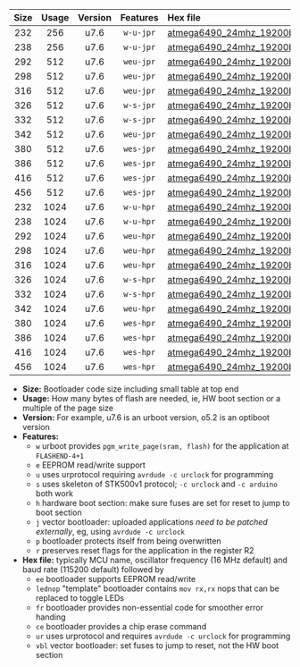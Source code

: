 |Size|Usage|Version|Features|Hex file|
|:-:|:-:|:-:|:-:|:--|
|232|256|u7.6|`w-u-jpr`|[atmega6490_24mhz_19200bps_ur_vbl.hex](https://raw.githubusercontent.com/stefanrueger/urboot/main/bootloaders/atmega6490/fcpu_24mhz/19200_bps/atmega6490_24mhz_19200bps_ur_vbl.hex)|
|238|256|u7.6|`w-u-jpr`|[atmega6490_24mhz_19200bps_lednop_ur_vbl.hex](https://raw.githubusercontent.com/stefanrueger/urboot/main/bootloaders/atmega6490/fcpu_24mhz/19200_bps/atmega6490_24mhz_19200bps_lednop_ur_vbl.hex)|
|292|512|u7.6|`weu-jpr`|[atmega6490_24mhz_19200bps_ee_ur_vbl.hex](https://raw.githubusercontent.com/stefanrueger/urboot/main/bootloaders/atmega6490/fcpu_24mhz/19200_bps/atmega6490_24mhz_19200bps_ee_ur_vbl.hex)|
|298|512|u7.6|`weu-jpr`|[atmega6490_24mhz_19200bps_ee_lednop_ur_vbl.hex](https://raw.githubusercontent.com/stefanrueger/urboot/main/bootloaders/atmega6490/fcpu_24mhz/19200_bps/atmega6490_24mhz_19200bps_ee_lednop_ur_vbl.hex)|
|316|512|u7.6|`weu-jpr`|[atmega6490_24mhz_19200bps_ee_lednop_fr_ur_vbl.hex](https://raw.githubusercontent.com/stefanrueger/urboot/main/bootloaders/atmega6490/fcpu_24mhz/19200_bps/atmega6490_24mhz_19200bps_ee_lednop_fr_ur_vbl.hex)|
|326|512|u7.6|`w-s-jpr`|[atmega6490_24mhz_19200bps_vbl.hex](https://raw.githubusercontent.com/stefanrueger/urboot/main/bootloaders/atmega6490/fcpu_24mhz/19200_bps/atmega6490_24mhz_19200bps_vbl.hex)|
|332|512|u7.6|`w-s-jpr`|[atmega6490_24mhz_19200bps_lednop_vbl.hex](https://raw.githubusercontent.com/stefanrueger/urboot/main/bootloaders/atmega6490/fcpu_24mhz/19200_bps/atmega6490_24mhz_19200bps_lednop_vbl.hex)|
|342|512|u7.6|`weu-jpr`|[atmega6490_24mhz_19200bps_ee_lednop_fr_ce_ur_vbl.hex](https://raw.githubusercontent.com/stefanrueger/urboot/main/bootloaders/atmega6490/fcpu_24mhz/19200_bps/atmega6490_24mhz_19200bps_ee_lednop_fr_ce_ur_vbl.hex)|
|380|512|u7.6|`wes-jpr`|[atmega6490_24mhz_19200bps_ee_vbl.hex](https://raw.githubusercontent.com/stefanrueger/urboot/main/bootloaders/atmega6490/fcpu_24mhz/19200_bps/atmega6490_24mhz_19200bps_ee_vbl.hex)|
|386|512|u7.6|`wes-jpr`|[atmega6490_24mhz_19200bps_ee_lednop_vbl.hex](https://raw.githubusercontent.com/stefanrueger/urboot/main/bootloaders/atmega6490/fcpu_24mhz/19200_bps/atmega6490_24mhz_19200bps_ee_lednop_vbl.hex)|
|416|512|u7.6|`wes-jpr`|[atmega6490_24mhz_19200bps_ee_lednop_fr_vbl.hex](https://raw.githubusercontent.com/stefanrueger/urboot/main/bootloaders/atmega6490/fcpu_24mhz/19200_bps/atmega6490_24mhz_19200bps_ee_lednop_fr_vbl.hex)|
|456|512|u7.6|`wes-jpr`|[atmega6490_24mhz_19200bps_ee_lednop_fr_ce_vbl.hex](https://raw.githubusercontent.com/stefanrueger/urboot/main/bootloaders/atmega6490/fcpu_24mhz/19200_bps/atmega6490_24mhz_19200bps_ee_lednop_fr_ce_vbl.hex)|
|232|1024|u7.6|`w-u-hpr`|[atmega6490_24mhz_19200bps_ur.hex](https://raw.githubusercontent.com/stefanrueger/urboot/main/bootloaders/atmega6490/fcpu_24mhz/19200_bps/atmega6490_24mhz_19200bps_ur.hex)|
|238|1024|u7.6|`w-u-hpr`|[atmega6490_24mhz_19200bps_lednop_ur.hex](https://raw.githubusercontent.com/stefanrueger/urboot/main/bootloaders/atmega6490/fcpu_24mhz/19200_bps/atmega6490_24mhz_19200bps_lednop_ur.hex)|
|292|1024|u7.6|`weu-hpr`|[atmega6490_24mhz_19200bps_ee_ur.hex](https://raw.githubusercontent.com/stefanrueger/urboot/main/bootloaders/atmega6490/fcpu_24mhz/19200_bps/atmega6490_24mhz_19200bps_ee_ur.hex)|
|298|1024|u7.6|`weu-hpr`|[atmega6490_24mhz_19200bps_ee_lednop_ur.hex](https://raw.githubusercontent.com/stefanrueger/urboot/main/bootloaders/atmega6490/fcpu_24mhz/19200_bps/atmega6490_24mhz_19200bps_ee_lednop_ur.hex)|
|316|1024|u7.6|`weu-hpr`|[atmega6490_24mhz_19200bps_ee_lednop_fr_ur.hex](https://raw.githubusercontent.com/stefanrueger/urboot/main/bootloaders/atmega6490/fcpu_24mhz/19200_bps/atmega6490_24mhz_19200bps_ee_lednop_fr_ur.hex)|
|326|1024|u7.6|`w-s-hpr`|[atmega6490_24mhz_19200bps.hex](https://raw.githubusercontent.com/stefanrueger/urboot/main/bootloaders/atmega6490/fcpu_24mhz/19200_bps/atmega6490_24mhz_19200bps.hex)|
|332|1024|u7.6|`w-s-hpr`|[atmega6490_24mhz_19200bps_lednop.hex](https://raw.githubusercontent.com/stefanrueger/urboot/main/bootloaders/atmega6490/fcpu_24mhz/19200_bps/atmega6490_24mhz_19200bps_lednop.hex)|
|342|1024|u7.6|`weu-hpr`|[atmega6490_24mhz_19200bps_ee_lednop_fr_ce_ur.hex](https://raw.githubusercontent.com/stefanrueger/urboot/main/bootloaders/atmega6490/fcpu_24mhz/19200_bps/atmega6490_24mhz_19200bps_ee_lednop_fr_ce_ur.hex)|
|380|1024|u7.6|`wes-hpr`|[atmega6490_24mhz_19200bps_ee.hex](https://raw.githubusercontent.com/stefanrueger/urboot/main/bootloaders/atmega6490/fcpu_24mhz/19200_bps/atmega6490_24mhz_19200bps_ee.hex)|
|386|1024|u7.6|`wes-hpr`|[atmega6490_24mhz_19200bps_ee_lednop.hex](https://raw.githubusercontent.com/stefanrueger/urboot/main/bootloaders/atmega6490/fcpu_24mhz/19200_bps/atmega6490_24mhz_19200bps_ee_lednop.hex)|
|416|1024|u7.6|`wes-hpr`|[atmega6490_24mhz_19200bps_ee_lednop_fr.hex](https://raw.githubusercontent.com/stefanrueger/urboot/main/bootloaders/atmega6490/fcpu_24mhz/19200_bps/atmega6490_24mhz_19200bps_ee_lednop_fr.hex)|
|456|1024|u7.6|`wes-hpr`|[atmega6490_24mhz_19200bps_ee_lednop_fr_ce.hex](https://raw.githubusercontent.com/stefanrueger/urboot/main/bootloaders/atmega6490/fcpu_24mhz/19200_bps/atmega6490_24mhz_19200bps_ee_lednop_fr_ce.hex)|

- **Size:** Bootloader code size including small table at top end
- **Usage:** How many bytes of flash are needed, ie, HW boot section or a multiple of the page size
- **Version:** For example, u7.6 is an urboot version, o5.2 is an optiboot version
- **Features:**
  + `w` urboot provides `pgm_write_page(sram, flash)` for the application at `FLASHEND-4+1`
  + `e` EEPROM read/write support
  + `u` uses urprotocol requiring `avrdude -c urclock` for programming
  + `s` uses skeleton of STK500v1 protocol; `-c urclock` and `-c arduino` both work
  + `h` hardware boot section: make sure fuses are set for reset to jump to boot section
  + `j` vector bootloader: uploaded applications *need to be patched externally*, eg, using `avrdude -c urclock`
  + `p` bootloader protects itself from being overwritten
  + `r` preserves reset flags for the application in the register R2
- **Hex file:** typically MCU name, oscillator frequency (16 MHz default) and baud rate (115200 default) followed by
  + `ee` bootloader supports EEPROM read/write
  + `lednop` "template" bootloader contains `mov rx,rx` nops that can be replaced to toggle LEDs
  + `fr` bootloader provides non-essential code for smoother error handing
  + `ce` bootloader provides a chip erase command
  + `ur` uses urprotocol and requires `avrdude -c urclock` for programming
  + `vbl` vector bootloader: set fuses to jump to reset, not the HW boot section
